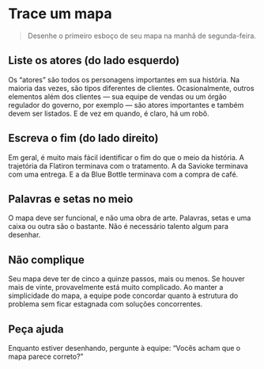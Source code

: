 # Trace um mapa
> Desenhe o primeiro esboço de seu mapa na manhã de segunda-feira.

## Liste os atores (do lado esquerdo)
Os “atores” são todos os personagens importantes em sua história. Na maioria das vezes, são tipos diferentes de clientes. Ocasionalmente, outros elementos além dos clientes — sua equipe de vendas ou um órgão regulador do governo, por exemplo — são atores importantes e também devem ser listados. E de vez em quando, é claro, há um robô.

## Escreva o fim (do lado direito)
Em geral, é muito mais fácil identificar o fim do que o meio da história. A trajetória da Flatiron terminava com o tratamento. A da Savioke terminava com uma entrega. E a da Blue Bottle terminava com a compra de café.

## Palavras e setas no meio
O mapa deve ser funcional, e não uma obra de arte. Palavras, setas e uma caixa ou outra são o bastante. Não é necessário talento algum para desenhar.

## Não complique
Seu mapa deve ter de cinco a quinze passos, mais ou menos. Se houver mais de vinte, provavelmente está muito complicado. Ao manter a simplicidade do mapa, a equipe pode concordar quanto à estrutura do problema sem ficar estagnada com soluções concorrentes.

## Peça ajuda
Enquanto estiver desenhando, pergunte à equipe: “Vocês acham que o mapa parece correto?”
